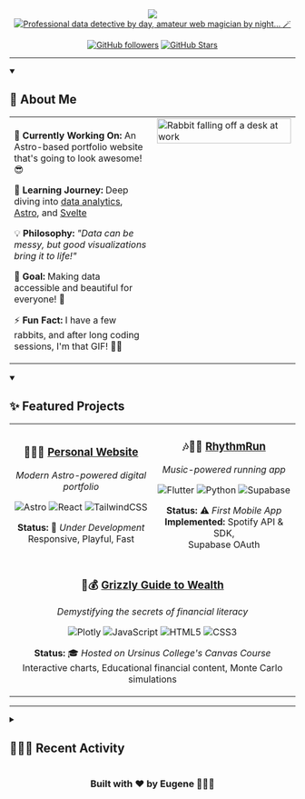 <div align="center">
  <img src="https://capsule-render.vercel.app/api?type=speech&height=300&color=gradient&customColorList=3,13,17,19,22,26&text=Hi%20👋🏻&section=header&reversal=true&textBg=false&fontColor=ffffff&fontSize=80&animation=scaleIn&desc=I%27m%20Eugene!&descAlignY=65&fontAlignY=40&descSize=40" />
</div>

<div align="center">
  <a href="https://git.io/typing-svg"><img src="https://readme-typing-svg.demolab.com?font=Avenir&weight=600&size=40&duration=3000&color=777777&center=true&vCenter=true&multiline=true&repeat=false&width=750&height=110&lines=Data+nerd+by+day%2C;amateur+web+magician+by+night...+%F0%9F%AA%84" alt="Professional data detective by day, amateur web magician by night... 🪄" /></a>
</div>

<div align="center">
  
[![GitHub followers](https://img.shields.io/github/followers/euhystho?style=for-the-badge&color=f8f8f2&labelColor=4c2719&logo=github)](https://github.com/euhystho)
[![GitHub Stars](https://img.shields.io/github/stars/euhystho?style=for-the-badge&color=f8f8f2&labelColor=FFC71F&logo=star)](https://github.com/euhystho)

</div>

---

<details open>
<summary>
  
  ## 💫 About Me
  
</summary>
<table>
<tr>
<td valign="top" width="50%">
<br>
🔭 <strong>Currently Working On:</strong> An Astro-based portfolio website that's going to look awesome! 😎 <br> 

🌱 <strong>Learning Journey:</strong> Deep diving into <a href="https://www.datacamp.com">data analytics</a>, <a href="https://astro.build">Astro</a>, and <a href="https://svelte.dev">Svelte</a><br>

💡 <strong>Philosophy:</strong> <em>"Data can be messy, but good visualizations bring it to life!"</em> <br>

🎯 <strong>Goal:</strong> Making data accessible and beautiful for everyone! 🤩 <br>

⚡ <strong>Fun Fact:</strong> I have a few rabbits, and after long coding sessions, I'm that GIF! 🐰😴


</td>
<td valign="top" width="50%">

<img align="left" style="width: 100%" src="https://media1.giphy.com/media/v1.Y2lkPTc5MGI3NjExMTNuZ2JqbDlycDBlMWExdTduNW5oajhvOGdwYXlodzZxdXFzbm93ZiZlcD12MV9pbnRlcm5hbF9naWZfYnlfaWQmY3Q9Zw/NKeVGRQ8Uj7Da/giphy.gif" alt="Rabbit falling off a desk at work"/>
</td></tr></table>  

</details>

<details open>

<summary>

## ✨ Featured Projects

</summary>
<div align="center">

<table width="100%">
<tr>
<td width="50%" align="center">

### 👨🏻‍💻 [Personal Website](https://github.com/euhystho/euhystho.github.io)

_Modern Astro-powered digital portfolio_

![Astro](https://img.shields.io/badge/astro-%232C2052.svg?style=for-the-badge&logo=astro&logoColor=white)
![React](https://img.shields.io/badge/react-%2320232a.svg?style=for-the-badge&logo=react&logoColor=%2361DAFB)
![TailwindCSS](https://img.shields.io/badge/tailwindcss-%2338B2AC.svg?style=for-the-badge&logo=tailwind-css&logoColor=white)

**Status:** 🚧 _Under Development_  
Responsive, Playful, Fast

</td>
<td width="50%" align="center">

### 🎶🏃‍♂️ [RhythmRun](https://github.com/euhystho/rhythm-run)

_Music-powered running app_

![Flutter](https://img.shields.io/badge/Flutter-%2302569B.svg?style=for-the-badge&logo=Flutter&logoColor=white)
![Python](https://img.shields.io/badge/python-3670A0?style=for-the-badge&logo=python&logoColor=ffdd54)
![Supabase](https://img.shields.io/badge/Supabase-3ECF8E?style=for-the-badge&logo=supabase&logoColor=white)

**Status:** ⚠️ _First Mobile App_ <br>
**Implemented:** Spotify API & SDK, <br> Supabase OAuth

</td>
</tr>
<tr>
<td colspan="2" align="center">

### 🐻💰 [Grizzly Guide to Wealth](https://github.com/euhystho/finlit_ggtw)

_Demystifying the secrets of financial literacy_

![Plotly](https://img.shields.io/badge/Plotly-%233F4F75.svg?style=for-the-badge&logo=plotly&logoColor=white)
![JavaScript](https://img.shields.io/badge/javascript-%23323330.svg?style=for-the-badge&logo=javascript&logoColor=%23F7DF1E)
![HTML5](https://img.shields.io/badge/html5-%23E34F26.svg?style=for-the-badge&logo=html5&logoColor=white)
![CSS3](https://img.shields.io/badge/css3-%231572B6.svg?style=for-the-badge&logo=css3&logoColor=white)

**Status:** 🎓 _Hosted on Ursinus College's Canvas Course_  
Interactive charts, Educational financial content, Monte Carlo simulations

</td>
</tr>
</table>

</div>
</details>

---

<details>
<summary>

## 👨🏻‍💻 Recent Activity

</summary>

<!--START_SECTION:activity-->
1. 🔒 Closed issue [#2](https://github.com/euhystho/euhystho.github.io/issues/2) in [euhystho/euhystho.github.io](https://github.com/euhystho/euhystho.github.io)
2. ❗ Opened issue [#22](https://github.com/euhystho/euhystho.github.io/issues/22) in [euhystho/euhystho.github.io](https://github.com/euhystho/euhystho.github.io)
3. ❗ Opened issue [#21](https://github.com/euhystho/euhystho.github.io/issues/21) in [euhystho/euhystho.github.io](https://github.com/euhystho/euhystho.github.io)
4. ❗ Opened issue [#20](https://github.com/euhystho/euhystho.github.io/issues/20) in [euhystho/euhystho.github.io](https://github.com/euhystho/euhystho.github.io)
5. ❗ Opened issue [#19](https://github.com/euhystho/euhystho.github.io/issues/19) in [euhystho/euhystho.github.io](https://github.com/euhystho/euhystho.github.io)
<!--END_SECTION:activity-->

</details>

<div align="center">
  
 ### Built with ❤️ by Eugene 👨🏻‍💻
  
</div>
